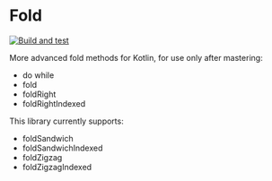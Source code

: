# Fold

[![Build and test](https://github.com/mattoopie/fold/actions/workflows/build-test.yaml/badge.svg)](https://github.com/mattoopie/fold/actions/workflows/build-test.yaml)

More advanced fold methods for Kotlin, for use only after mastering:

* do while
* fold
* foldRight
* foldRightIndexed

This library currently supports:

* foldSandwich
* foldSandwichIndexed
* foldZigzag
* foldZigzagIndexed
